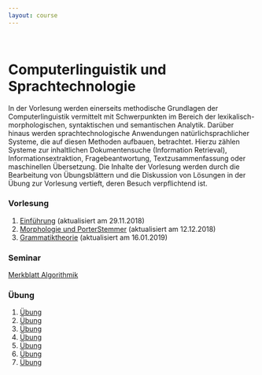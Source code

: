 ```yaml
---
layout: course
---
```


<br>

# Computerlinguistik und Sprachtechnologie
In der Vorlesung werden einerseits methodische Grundlagen der Computerlinguistik vermittelt mit Schwerpunkten im Bereich der lexikalisch-morphologischen, syntaktischen und semantischen Analytik. Darüber hinaus werden sprachtechnologische Anwendungen natürlichsprachlicher Systeme, die auf diesen Methoden aufbauen, betrachtet. Hierzu zählen Systeme zur inhaltlichen Dokumentensuche (Information Retrieval), Informationsextraktion, Fragebeantwortung, Textzusammenfassung oder maschinellen Übersetzung. Die Inhalte der Vorlesung werden durch die Bearbeitung von Übungsblättern und die Diskussion von Lösungen in der Übung zur Vorlesung vertieft, deren Besuch verpflichtend ist.

### Vorlesung
1. [Einführung](/downloads/teaching/ws201819/clst/01_Intro.pdf) (aktualisiert am 29.11.2018)
2. [Morphologie und PorterStemmer](/downloads/teaching/ws201819/clst/02_Morphologie-PorterStemmer.pdf) (aktualisiert am 12.12.2018)
3. [Grammatiktheorie](/downloads/teaching/ws201819/clst/03_Grammatiktheorie.pdf) (aktualisiert am 16.01.2019)

### Seminar
[Merkblatt Algorithmik](/downloads/teaching/ws201819/clst/algorithmen_LM.pdf)

### Übung
1. [Übung](/downloads/teaching/ws201819/clst/blatt01_clst.pdf)
2. [Übung](/downloads/teaching/ws201819/clst/blatt02_clst.pdf)
3. [Übung](/downloads/teaching/ws201819/clst/blatt03_clst.pdf)
4. [Übung](/downloads/teaching/ws201819/clst/blatt04_clst.pdf)
5. [Übung](/downloads/teaching/ws201819/clst/blatt05_clst.pdf)
6. [Übung](/downloads/teaching/ws201819/clst/blatt06_clst.pdf)
7. [Übung](/downloads/teaching/ws201819/clst/blatt07_clst.pdf)
